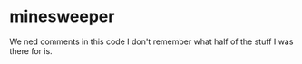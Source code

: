 # minesweeper
We ned comments in this code I don't remember what half of the stuff I was there for is.
